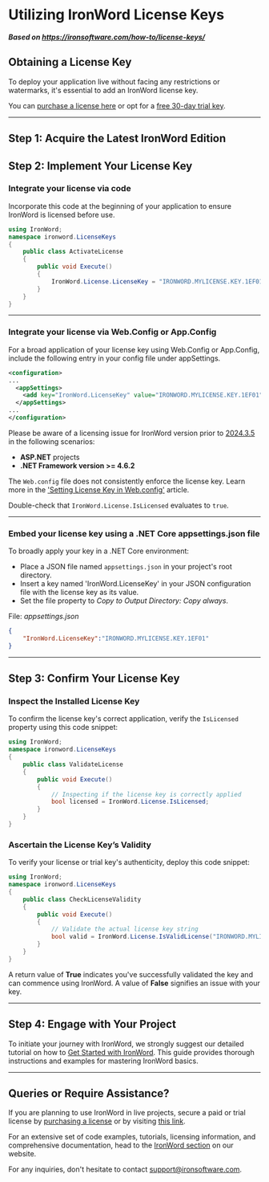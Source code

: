 # Utilizing IronWord License Keys

***Based on <https://ironsoftware.com/how-to/license-keys/>***


## Obtaining a License Key

To deploy your application live without facing any restrictions or watermarks, it's essential to add an IronWord license key.

You can [purchase a license here](https://ironsoftware.com/csharp/word/licensing/) or opt for a [free 30-day trial key](https://ironsoftware.com/csharp/word/trial-license).

--------------------------------------------------------------------------------

## Step 1: Acquire the Latest IronWord Edition

## Step 2: Implement Your License Key

### Integrate your license via code

Incorporate this code at the beginning of your application to ensure IronWord is licensed before use.

```csharp
using IronWord;
namespace ironword.LicenseKeys
{
    public class ActivateLicense
    {
        public void Execute()
        {
            IronWord.License.LicenseKey = "IRONWORD.MYLICENSE.KEY.1EF01";
        }
    }
}
```

--------------------------------------------------------------------------------

### Integrate your license via Web.Config or App.Config

For a broad application of your license key using Web.Config or App.Config, include the following entry in your config file under appSettings.

```xml
<configuration>
...
  <appSettings>
    <add key="IronWord.LicenseKey" value="IRONWORD.MYLICENSE.KEY.1EF01"/>
  </appSettings>
...
</configuration>
```

Please be aware of a licensing issue for IronWord version prior to [2024.3.5](https://www.nuget.org/packages/IronWord/2024.3.5) in the following scenarios:
- **ASP.NET** projects
- **.NET Framework version >= 4.6.2**

The `Web.config` file does not consistently enforce the license key. Learn more in the ['Setting License Key in Web.config'](https://ironsoftware.com/csharp/word/troubleshooting/license-key-web.config) article.

Double-check that `IronWord.License.IsLicensed` evaluates to `true`.

--------------------------------------------------------------------------------

### Embed your license key using a .NET Core appsettings.json file

To broadly apply your key in a .NET Core environment:

- Place a JSON file named `appsettings.json` in your project's root directory.
- Insert a key named 'IronWord.LicenseKey' in your JSON configuration file with the license key as its value.
- Set the file property to _Copy to Output Directory: Copy always_.

File: _appsettings.json_

```json
{
    "IronWord.LicenseKey":"IRONWORD.MYLICENSE.KEY.1EF01"
}
```

--------------------------------------------------------------------------------

## Step 3: Confirm Your License Key

### Inspect the Installed License Key

To confirm the license key's correct application, verify the `IsLicensed` property using this code snippet:

```csharp
using IronWord;
namespace ironword.LicenseKeys
{
    public class ValidateLicense
    {
        public void Execute()
        {
            // Inspecting if the license key is correctly applied
            bool licensed = IronWord.License.IsLicensed;
        }
    }
}
```

### Ascertain the License Key’s Validity

To verify your license or trial key's authenticity, deploy this code snippet:

```csharp
using IronWord;
namespace ironword.LicenseKeys
{
    public class CheckLicenseValidity
    {
        public void Execute()
        {
            // Validate the actual license key string
            bool valid = IronWord.License.IsValidLicense("IRONWORD.MYLICENSE.KEY.1EF01");
        }
    }
}
```

A return value of **True** indicates you've successfully validated the key and can commence using IronWord. A value of **False** signifies an issue with your key.

--------------------------------------------------------------------------------

## Step 4: Engage with Your Project

To initiate your journey with IronWord, we strongly suggest our detailed tutorial on how to [Get Started with IronWord](https://ironsoftware.com/csharp/word/docs/). This guide provides thorough instructions and examples for mastering IronWord basics.

--------------------------------------------------------------------------------

## Queries or Require Assistance?

If you are planning to use IronWord in live projects, secure a paid or trial license by [purchasing a license](https://ironsoftware.com/csharp/word/licensing/) or by visiting [this link](https://ironsoftware.com/csharp/word/trial-license).

For an extensive set of code examples, tutorials, licensing information, and comprehensive documentation, head to the [IronWord section](https://ironsoftware.com/csharp/word/) on our website.

For any inquiries, don't hesitate to contact <support@ironsoftware.com>.